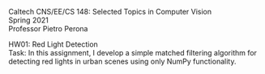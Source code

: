 Caltech CNS/EE/CS 148: Selected Topics in Computer Vision  
Spring 2021  
Professor Pietro Perona  

HW01: Red Light Detection  
Task: In this assignment, I develop a simple matched filtering algorithm for detecting red lights in urban scenes using only NumPy functionality. 
